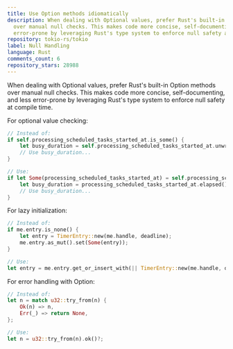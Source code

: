 ```yaml
---
title: Use Option methods idiomatically
description: When dealing with Optional values, prefer Rust's built-in Option methods
  over manual null checks. This makes code more concise, self-documenting, and less
  error-prone by leveraging Rust's type system to enforce null safety at compile time.
repository: tokio-rs/tokio
label: Null Handling
language: Rust
comments_count: 6
repository_stars: 28988
---
```


When dealing with Optional values, prefer Rust's built-in Option methods over manual null checks. This makes code more concise, self-documenting, and less error-prone by leveraging Rust's type system to enforce null safety at compile time.

For optional value checking:
```rust
// Instead of:
if self.processing_scheduled_tasks_started_at.is_some() {
    let busy_duration = self.processing_scheduled_tasks_started_at.unwrap().elapsed();
    // Use busy_duration...
}

// Use:
if let Some(processing_scheduled_tasks_started_at) = self.processing_scheduled_tasks_started_at {
    let busy_duration = processing_scheduled_tasks_started_at.elapsed();
    // Use busy_duration...
}
```

For lazy initialization:
```rust
// Instead of:
if me.entry.is_none() {
    let entry = TimerEntry::new(me.handle, deadline);
    me.entry.as_mut().set(Some(entry));
}

// Use:
let entry = me.entry.get_or_insert_with(|| TimerEntry::new(me.handle, deadline));
```

For error handling with Option:
```rust
// Instead of:
let n = match u32::try_from(n) {
    Ok(n) => n,
    Err(_) => return None,
};

// Use:
let n = u32::try_from(n).ok()?;
```